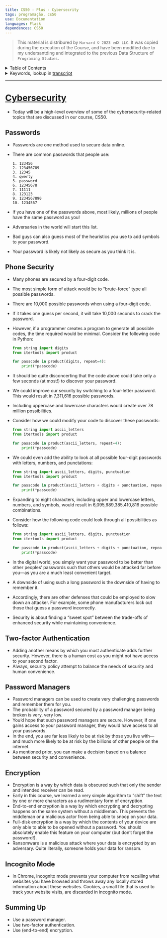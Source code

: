 ```yaml
---
title: CS50 - Plus - Cybersecrity
tags: programação, cs50
use: Documentation
languages: Flask
dependences: CS50
---
```


> This material is distribured by `Harvard © 2023 edX LLC`. It was copied during the execution of the Course, and have been modified due to my undersantding and integrated to the previous Data Structure of `Programing Studies`.

<details> <summary>Table of Contents</summary>

- [Cybersecurity](#cybersecurity)
  - [Passwords](#passwords)
  - [Phone Security](#phone-security)
  - [Two-factor Authentication](#two-factor-authentication)
  - [Password Managers](#password-managers)
  - [Encryption](#encryption)
  - [Incognito Mode](#incognito-mode)
  - [Summing Up](#summing-up)

</details>


<details>
<summary>Keywords, lookup in <a href="./src/transcripts/lecture_cybersec.md">transcript</a></summary>

-  brute force
-  possibilities
-  Two-factor
-  transactivity
-  encryption, end-to-end
-  ransomware
-  incognito

</details>

---

# [Cybersecurity](https://cs50.harvard.edu/x/2023/notes/cybersecurity/#cybersecurity-1)

-   Today will be a high-level overview of some of the cybersecurity-related topics that are discussed in our course, CS50.

## Passwords

-   Passwords are one method used to secure data online.
-   There are common passwords that people use:
    
    ```
    1. 123456
    2. 123456789
    3. 12345
    4. qwerty
    5. password
    6. 12345678
    7. 11111
    8. 123123
    9. 1234567890
    10. 1234567
    ```
    
-   If you have one of the passwords above, most likely, millions of people have the same password as you!
-   Adversaries in the world will start this list.
-   Bad guys can also guess most of the heuristics you use to add symbols to your password.
-   Your password is likely not likely as secure as you think it is.

## Phone Security

-   Many phones are secured by a four-digit code.
-   The most simple form of attack would be to “brute-force” type all possible passwords.
-   There are 10,000 possible passwords when using a four-digit code.
-   If it takes one guess per second, it will take 10,000 seconds to crack the password.
-   However, if a programmer creates a program to generate all possible codes, the time required would be minimal. Consider the following code in Python:
    
    ```python
    from string import digits
    from itertools import product
    
    for passcode in product(digits, repeat=4):
        print(*passcode)
    ```
    
-   It should be quite disconcerting that the code above could take only a few seconds (at most!) to discover your password.
-   We could improve our security by switching to a four-letter password. This would result in 7,311,616 possible passwords.
-   Including uppercase and lowercase characters would create over 78 million possibilities.
-   Consider how we could modify your code to discover these passwords:
    
    ```python
    from string import ascii_letters
    from itertools import product
    
    for passcode in product(ascii_letters, repeat=4):
        print(*passcode)
    ```
    
-   We could even add the ability to look at all possible four-digit passwords with letters, numbers, and punctations:
    
    ```python
    from string import ascii_letters, digits, punctuation
    from itertools import product
    
    for passcode in product(ascii_letters + digits + punctuation, repeat=4):
        print(*passcode)
    ```
    
-   Expanding to eight characters, including upper and lowercase letters, numbers, and symbols, would result in 6,095,689,385,410,816 possible combinations.
-   Consider how the following code could look through all possibilities as follows:
    
    ```python
    from string import ascii_letters, digits, punctuation
    from itertools import product
    
    for passcode in product(ascii_letters + digits + punctuation, repeat=8):
        print(*passcode)
    ```
    
-   In the digital world, you simply want your password to be better than other peoples’ passwords such that others would be attacked far before you—as you are a much least convenient target.
-   A downside of using such a long password is the downside of having to remember it.
-   Accordingly, there are other defenses that could be employed to slow down an attacker. For example, some phone manufacturers lock out those that guess a password incorrectly.
-   Security is about finding a “sweet spot” between the trade-offs of enhanced security while maintaining convenience.

## Two-factor Authentication

-   Adding another means by which you must authenticate adds further security. However, there is a human cost as you might not have access to your second factor.
-   Always, security policy attempt to balance the needs of security and human convenience.

## Password Managers

-   Password managers can be used to create very challenging passwords and remember them for you.
-   The probability of a password secured by a password manager being broken is very, very low.
-   You’d hope that such password managers are secure. However, if one gains access to your password manager, they would have access to all your passwords.
-   In the end, you are far less likely to be at risk by those you live with—and much more likely to be at risk by the billions of other people on the internet.
-   As mentioned prior, you can make a decision based on a balance between security and convenience.

## Encryption

-   Encryption is a way by which data is obscured such that only the sender and intended receiver can be read.
-   Early in this course, we learned a very simple algorithm to “shift” the text by one or more characters as a rudimentary form of encryption.
-   End-to-end encryption is a way by which encrypting and decrypting happens on the same system without a middleman. This prevents the middleman or a malicious actor from being able to snoop on your data.
-   Full-disk encryption is a way by which the contents of your device are only able to able to be opened without a password. You should absolutely enable this feature on your computer (but don’t forget the password!).
-   Ransomware is a malicious attack where your data is encrypted by an adversary. Quite literally, someone holds your data for ransom.

## Incognito Mode

-   In Chrome, incognito mode prevents your computer from recalling what websites you have browsed and throws away any locally stored information about these websites. Cookies, a small file that is used to track your website visits, are discarded in incognito mode.

## Summing Up

-   Use a password manager.
-   Use two-factor authentication.
-   Use (end-to-end) encryption.